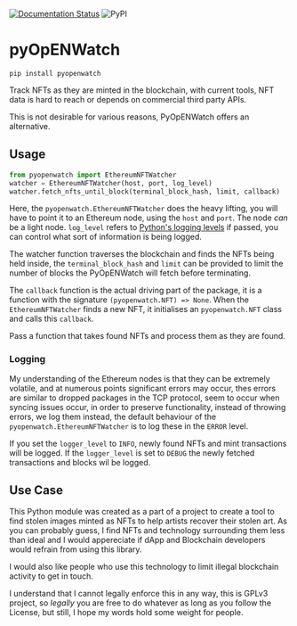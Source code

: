 [![Documentation Status](https://readthedocs.org/projects/pyopenwatch/badge/?version=latest)](https://pyopenwatch.readthedocs.io/en/latest/?badge=latest)
![PyPI](https://img.shields.io/pypi/v/pyopenwatch)

# pyOpENWatch

```
pip install pyopenwatch
```

Track NFTs as they are minted in the blockchain, with current tools,
NFT data is hard to reach or depends on commercial third party
APIs.

This is not desirable for various reasons, PyOpENWatch offers an alternative.

## Usage

```python
from pyopenwatch import EthereumNFTWatcher
watcher = EthereumNFTWatcher(host, port, log_level)
watcher.fetch_nfts_until_block(terminal_block_hash, limit, callback)
```

Here, the `pyopenwatch.EthereumNFTWatcher` does the heavy lifting, you will have to point it
to an Ethereum node, using the `host` and `port`. The node _can_ be a light node.
`log_level` refers to [Python's logging levels](https://docs.python.org/3/library/logging.html#levels)
if passed, you can control what sort of information is being logged.

The watcher function traverses the blockchain and finds the NFTs being held inside,
the `terminal_block_hash` and `limit` can be provided to limit the number of blocks
the PyOpENWatch will fetch before terminating.

The `callback` function is the actual driving part of the package, it is a function
with the signature `(pyopenwatch.NFT) => None`. When the `EthereumNFTWatcher` finds a new NFT,
it initialises an `pyopenwatch.NFT` class and calls this `callback`.

Pass a function that takes found NFTs and process them as they are found.

### Logging

My understanding of the Ethereum nodes is that they can be extremely volatile,
and at numerous points significant errors may occur, thes errors are similar to
dropped packages in the TCP protocol, seem to occur when syncing issues occur,
in order to preserve functionality, instead of throwing errors, we log them instead,
the default behaviour of the `pyopenwatch.EthereumNFTWatcher` is to log these in the
`ERROR` level.

If you set the `logger_level` to `INFO`, newly found NFTs and mint transactions will
be logged. If the `logger_level` is set to `DEBUG` the newly fetched transactions and
blocks wil be logged.

## Use Case

This Python module was created as a part of a project to create a tool to find stolen
images minted as NFTs to help artists recover their stolen art. As you can probably
guess, I find NFTs and technology surrounding them less than ideal and I would
appereciate if dApp and Blockchain developers would refrain from using this library.

I would also like people who use this technology to limit illegal blockchain activity
to get in touch.

I understand that I cannot legally enforce this in any way, this is GPLv3 project,
so _legally_ you are free to do whatever as long as you follow the License, but
still, I hope my words hold some weight for people.

